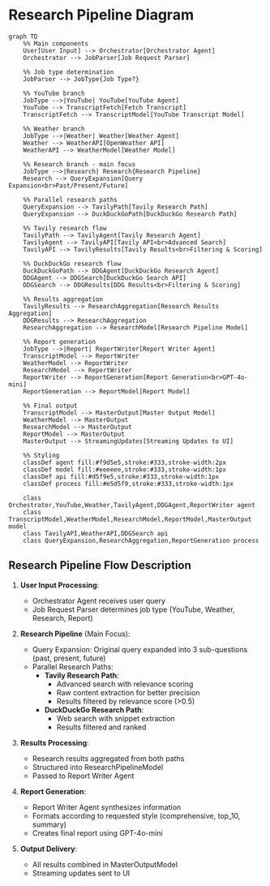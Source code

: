 # Research Pipeline Diagram

```mermaid
graph TD
    %% Main components
    User[User Input] --> Orchestrator[Orchestrator Agent]
    Orchestrator --> JobParser[Job Request Parser]
    
    %% Job type determination
    JobParser --> JobType{Job Type?}
    
    %% YouTube branch
    JobType -->|YouTube| YouTube[YouTube Agent]
    YouTube --> TranscriptFetch[Fetch Transcript]
    TranscriptFetch --> TranscriptModel[YouTube Transcript Model]
    
    %% Weather branch
    JobType -->|Weather| Weather[Weather Agent]
    Weather --> WeatherAPI[OpenWeather API]
    WeatherAPI --> WeatherModel[Weather Model]
    
    %% Research branch - main focus
    JobType -->|Research| Research{Research Pipeline}
    Research --> QueryExpansion[Query Expansion<br>Past/Present/Future]
    
    %% Parallel research paths
    QueryExpansion --> TavilyPath[Tavily Research Path]
    QueryExpansion --> DuckDuckGoPath[DuckDuckGo Research Path]
    
    %% Tavily research flow
    TavilyPath --> TavilyAgent[Tavily Research Agent]
    TavilyAgent --> TavilyAPI[Tavily API<br>Advanced Search]
    TavilyAPI --> TavilyResults[Tavily Results<br>Filtering & Scoring]
    
    %% DuckDuckGo research flow
    DuckDuckGoPath --> DDGAgent[DuckDuckGo Research Agent]
    DDGAgent --> DDGSearch[DuckDuckGo Search API]
    DDGSearch --> DDGResults[DDG Results<br>Filtering & Scoring]
    
    %% Results aggregation
    TavilyResults --> ResearchAggregation[Research Results Aggregation]
    DDGResults --> ResearchAggregation
    ResearchAggregation --> ResearchModel[Research Pipeline Model]
    
    %% Report generation
    JobType -->|Report| ReportWriter[Report Writer Agent]
    TranscriptModel --> ReportWriter
    WeatherModel --> ReportWriter
    ResearchModel --> ReportWriter
    ReportWriter --> ReportGeneration[Report Generation<br>GPT-4o-mini]
    ReportGeneration --> ReportModel[Report Model]
    
    %% Final output
    TranscriptModel --> MasterOutput[Master Output Model]
    WeatherModel --> MasterOutput
    ResearchModel --> MasterOutput
    ReportModel --> MasterOutput
    MasterOutput --> StreamingUpdates[Streaming Updates to UI]
    
    %% Styling
    classDef agent fill:#f9d5e5,stroke:#333,stroke-width:2px
    classDef model fill:#eeeeee,stroke:#333,stroke-width:1px
    classDef api fill:#d5f9e5,stroke:#333,stroke-width:1px
    classDef process fill:#e5d5f9,stroke:#333,stroke-width:1px
    
    class Orchestrator,YouTube,Weather,TavilyAgent,DDGAgent,ReportWriter agent
    class TranscriptModel,WeatherModel,ResearchModel,ReportModel,MasterOutput model
    class TavilyAPI,WeatherAPI,DDGSearch api
    class QueryExpansion,ResearchAggregation,ReportGeneration process
```

## Research Pipeline Flow Description

1. **User Input Processing**:
   - Orchestrator Agent receives user query
   - Job Request Parser determines job type (YouTube, Weather, Research, Report)

2. **Research Pipeline** (Main Focus):
   - Query Expansion: Original query expanded into 3 sub-questions (past, present, future)
   - Parallel Research Paths:
     - **Tavily Research Path**:
       - Advanced search with relevance scoring
       - Raw content extraction for better precision
       - Results filtered by relevance score (>0.5)
     - **DuckDuckGo Research Path**:
       - Web search with snippet extraction
       - Results filtered and ranked

3. **Results Processing**:
   - Research results aggregated from both paths
   - Structured into ResearchPipelineModel
   - Passed to Report Writer Agent

4. **Report Generation**:
   - Report Writer Agent synthesizes information
   - Formats according to requested style (comprehensive, top_10, summary)
   - Creates final report using GPT-4o-mini

5. **Output Delivery**:
   - All results combined in MasterOutputModel
   - Streaming updates sent to UI
